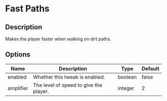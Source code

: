 # Fast Paths

## Description

Makes the player faster when walking on dirt paths.

## Options

| Name      | Description                            | Type    | Default |
| --------- | -------------------------------------- | ------- | ------- |
| enabled   | Whether this tweak is enabled.         | boolean | false   |
| amplifier | The level of speed to give the player. | integer | 2       |



